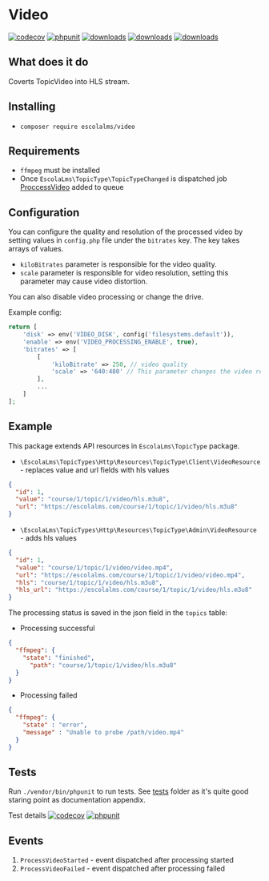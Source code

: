 # Video
[![codecov](https://codecov.io/gh/EscolaLMS/Video/branch/main/graph/badge.svg?token=O91FHNKI6R)](https://codecov.io/gh/EscolaLMS/Video)
[![phpunit](https://github.com/EscolaLMS/Video/actions/workflows/test.yml/badge.svg)](https://github.com/EscolaLMS/Video/actions/workflows/test.yml)
[![downloads](https://img.shields.io/packagist/dt/escolalms/video)](https://packagist.org/packages/escolalms/video)
[![downloads](https://img.shields.io/packagist/v/escolalms/video)](https://packagist.org/packages/escolalms/video)
[![downloads](https://img.shields.io/packagist/l/escolalms/video)](https://packagist.org/packages/escolalms/video)

## What does it do
Coverts TopicVideo into HLS stream.

## Installing
- `composer require escolalms/video`

## Requirements
- `ffmpeg` must be installed
- Once `EscolaLms\TopicType\TopicTypeChanged` is dispatched job [ProccessVideo](https://github.com/EscolaLMS/Video/tree/main/src/Jobs/ProccessVideo.php) added to queue

## Configuration
You can configure the quality and resolution of the processed video by setting values in `config.php` file under the `bitrates` key. The key takes arrays of values.
- `kiloBitrates` parameter is responsible for the video quality.
- `scale` parameter is responsible for video resolution, setting this parameter may cause video distortion.

You can also disable video processing or change the drive.

Example config:
```php
return [
    'disk' => env('VIDEO_DISK', config('filesystems.default')),
    'enable' => env('VIDEO_PROCESSING_ENABLE', true),
    'bitrates' => [
        [
            'kiloBitrate' => 250, // video quality
            'scale' => '640:480' // This parameter changes the video resolution. You can omit this parameter.
        ],
        ...
    ]
];
```

## Example
This package extends API resources in `EscolaLms\TopicType` package.

- `\EscolaLms\TopicTypes\Http\Resources\TopicType\Client\VideoResource` - replaces value and url fields with hls values 
```json
{
  "id": 1,
  "value": "course/1/topic/1/video/hls.m3u8",
  "url": "https://escolalms.com/course/1/topic/1/video/hls.m3u8"
}
```
- `\EscolaLms\TopicTypes\Http\Resources\TopicType\Admin\VideoResource` - adds hls values 
```json
{
  "id": 1,
  "value": "course/1/topic/1/video/video.mp4",
  "url": "https://escolalms.com/course/1/topic/1/video/video.mp4",
  "hls": "course/1/topic/1/video/hls.m3u8",
  "hls_url": "https://escolalms.com/course/1/topic/1/video/hls.m3u8"
}
```

The processing status is saved in the json field in the `topics` table:
- Processing successful
```json
{
  "ffmpeg": {
    "state": "finished",
      "path": "course/1/topic/1/video/hls.m3u8"
  }
}
```
- Processing failed
```json
{
  "ffmpeg": {
    "state" : "error",
    "message" : "Unable to probe /path/video.mp4"
  }
}
```

## Tests
Run `./vendor/bin/phpunit` to run tests. See [tests](https://github.com/EscolaLMS/Video/tree/main/tests) folder as it's quite good staring point as documentation appendix.

Test details
[![codecov](https://codecov.io/gh/EscolaLMS/Video/branch/main/graph/badge.svg?token=O91FHNKI6R)](https://codecov.io/gh/EscolaLMS/Video)
[![phpunit](https://github.com/EscolaLMS/Video/actions/workflows/test.yml/badge.svg)](https://github.com/EscolaLMS/Video/actions/workflows/test.yml)

## Events
1. `ProcessVideoStarted` - event dispatched after processing started
2. `ProcessVideoFailed` - event dispatched after processing failed
